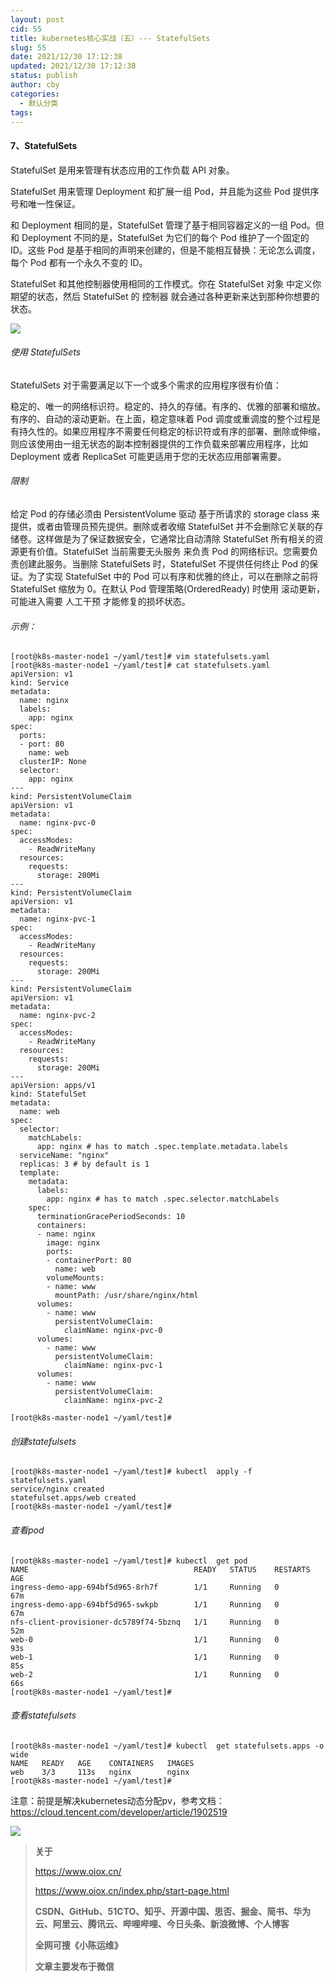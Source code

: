 ```yaml
---
layout: post
cid: 55
title: kubernetes核心实战（五）--- StatefulSets
slug: 55
date: 2021/12/30 17:12:38
updated: 2021/12/30 17:12:38
status: publish
author: cby
categories: 
  - 默认分类
tags: 
---
```



#### 7、StatefulSets

StatefulSet 是用来管理有状态应用的工作负载 API 对象。

StatefulSet 用来管理 Deployment 和扩展一组 Pod，并且能为这些 Pod 提供序号和唯一性保证。

和 Deployment 相同的是，StatefulSet 管理了基于相同容器定义的一组 Pod。但和 Deployment 不同的是，StatefulSet 为它们的每个 Pod 维护了一个固定的 ID。这些 Pod 是基于相同的声明来创建的，但是不能相互替换：无论怎么调度，每个 Pod 都有一个永久不变的 ID。

StatefulSet 和其他控制器使用相同的工作模式。你在 StatefulSet 对象 中定义你期望的状态，然后 StatefulSet 的 控制器 就会通过各种更新来达到那种你想要的状态。

![](https://p3-juejin.byteimg.com/tos-cn-i-k3u1fbpfcp/825bfff1644b4702a283bfcc940eebf0~tplv-k3u1fbpfcp-zoom-1.image)

  

###### 使用 StatefulSets

StatefulSets 对于需要满足以下一个或多个需求的应用程序很有价值：

稳定的、唯一的网络标识符。稳定的、持久的存储。有序的、优雅的部署和缩放。有序的、自动的滚动更新。在上面，稳定意味着 Pod 调度或重调度的整个过程是有持久性的。如果应用程序不需要任何稳定的标识符或有序的部署、删除或伸缩，则应该使用由一组无状态的副本控制器提供的工作负载来部署应用程序，比如 Deployment 或者 ReplicaSet 可能更适用于您的无状态应用部署需要。

###### 限制

给定 Pod 的存储必须由 PersistentVolume 驱动 基于所请求的 storage class 来提供，或者由管理员预先提供。删除或者收缩 StatefulSet 并不会删除它关联的存储卷。这样做是为了保证数据安全，它通常比自动清除 StatefulSet 所有相关的资源更有价值。StatefulSet 当前需要无头服务 来负责 Pod 的网络标识。您需要负责创建此服务。当删除 StatefulSets 时，StatefulSet 不提供任何终止 Pod 的保证。为了实现 StatefulSet 中的 Pod 可以有序和优雅的终止，可以在删除之前将 StatefulSet 缩放为 0。在默认 Pod 管理策略(OrderedReady) 时使用 滚动更新，可能进入需要 人工干预 才能修复的损坏状态。

  

###### 示例：

```
[root@k8s-master-node1 ~/yaml/test]# vim statefulsets.yaml
[root@k8s-master-node1 ~/yaml/test]# cat statefulsets.yaml 
apiVersion: v1
kind: Service
metadata:
  name: nginx
  labels:
    app: nginx
spec:
  ports:
  - port: 80
    name: web
  clusterIP: None
  selector:
    app: nginx
---
kind: PersistentVolumeClaim
apiVersion: v1
metadata:
  name: nginx-pvc-0
spec:
  accessModes:
    - ReadWriteMany
  resources:
    requests:
      storage: 200Mi
---
kind: PersistentVolumeClaim
apiVersion: v1
metadata:
  name: nginx-pvc-1
spec:
  accessModes:
    - ReadWriteMany
  resources:
    requests:
      storage: 200Mi
---
kind: PersistentVolumeClaim
apiVersion: v1
metadata:
  name: nginx-pvc-2
spec:
  accessModes:
    - ReadWriteMany
  resources:
    requests:
      storage: 200Mi
---
apiVersion: apps/v1
kind: StatefulSet
metadata:
  name: web
spec:
  selector:
    matchLabels:
      app: nginx # has to match .spec.template.metadata.labels
  serviceName: "nginx"
  replicas: 3 # by default is 1
  template:
    metadata:
      labels:
        app: nginx # has to match .spec.selector.matchLabels
    spec:
      terminationGracePeriodSeconds: 10
      containers:
      - name: nginx
        image: nginx
        ports:
        - containerPort: 80
          name: web
        volumeMounts:
        - name: www
          mountPath: /usr/share/nginx/html
      volumes:
        - name: www
          persistentVolumeClaim:
            claimName: nginx-pvc-0
      volumes:
        - name: www
          persistentVolumeClaim:
            claimName: nginx-pvc-1
      volumes:
        - name: www
          persistentVolumeClaim:
            claimName: nginx-pvc-2

[root@k8s-master-node1 ~/yaml/test]#
```

  

###### 创建statefulsets

```
[root@k8s-master-node1 ~/yaml/test]# kubectl  apply -f statefulsets.yaml 
service/nginx created
statefulset.apps/web created
[root@k8s-master-node1 ~/yaml/test]#
```

  

###### 查看pod

```
[root@k8s-master-node1 ~/yaml/test]# kubectl  get pod
NAME                                     READY   STATUS    RESTARTS   AGE
ingress-demo-app-694bf5d965-8rh7f        1/1     Running   0          67m
ingress-demo-app-694bf5d965-swkpb        1/1     Running   0          67m
nfs-client-provisioner-dc5789f74-5bznq   1/1     Running   0          52m
web-0                                    1/1     Running   0          93s
web-1                                    1/1     Running   0          85s
web-2                                    1/1     Running   0          66s
[root@k8s-master-node1 ~/yaml/test]#
```

  

###### 查看statefulsets

```
[root@k8s-master-node1 ~/yaml/test]# kubectl  get statefulsets.apps -o wide
NAME   READY   AGE    CONTAINERS   IMAGES
web    3/3     113s   nginx        nginx
[root@k8s-master-node1 ~/yaml/test]#
```

  

注意：前提是解决kubernetes动态分配pv，参考文档：https://cloud.tencent.com/developer/article/1902519

![](https://p3-juejin.byteimg.com/tos-cn-i-k3u1fbpfcp/ad0194a22f5c42cfb18977a7fd5be1c2~tplv-k3u1fbpfcp-zoom-1.image)  

> **关于**
>
> https://www.oiox.cn/
>
> https://www.oiox.cn/index.php/start-page.html
>
> **CSDN、GitHub、51CTO、知乎、开源中国、思否、掘金、简书、华为云、阿里云、腾讯云、哔哩哔哩、今日头条、新浪微博、个人博客**
>
> **全网可搜《小陈运维》**
>
> **文章主要发布于微信**
